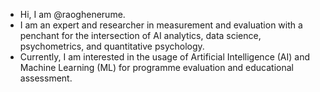 - Hi, I am @raoghenerume.
- I am an expert and researcher in measurement and evaluation with a penchant for the intersection of AI analytics, data science, psychometrics, and quantitative psychology.
- Currently, I am interested in the usage of Artificial Intelligence (AI) and Machine Learning (ML) for programme evaluation and educational assessment.

<!---
raoghenerume/raoghenerume is a ✨ special ✨ repository because its `README.md` (this file) appears on your GitHub profile.
You can click the Preview link to take a look at your changes.
--->
